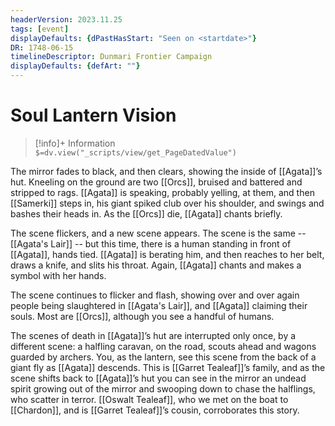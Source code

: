 ```yaml
---
headerVersion: 2023.11.25
tags: [event]
displayDefaults: {dPastHasStart: "Seen on <startdate>"}
DR: 1748-06-15
timelineDescriptor: Dunmari Frontier Campaign
displayDefaults: {defArt: ""}
---
```

# Soul Lantern Vision
>[!info]+ Information  
> `$=dv.view("_scripts/view/get_PageDatedValue")`


The mirror fades to black, and then clears, showing the inside of [[Agata]]’s hut. Kneeling on the ground are two [[Orcs]], bruised and battered and stripped to rags. [[Agata]] is speaking, probably yelling, at them, and then [[Samerki]] steps in, his giant spiked club over his shoulder, and swings and bashes their heads in. As the [[Orcs]] die, [[Agata]] chants briefly.

The scene flickers, and a new scene appears. The scene is the same -- [[Agata's Lair]] -- but this time, there is a human standing in front of [[Agata]], hands tied. [[Agata]] is berating him, and then reaches to her belt, draws a knife, and slits his throat. Again, [[Agata]] chants and makes a symbol with her hands. 

The scene continues to flicker and flash, showing over and over again people being slaughtered in [[Agata's Lair]], and [[Agata]] claiming their souls. Most are [[Orcs]], although you see a handful of humans. 

The scenes of death in [[Agata]]’s hut are interrupted only once, by a different scene: a halfling caravan, on the road, scouts ahead and wagons guarded by archers. You, as the lantern, see this scene from the back of a giant fly as [[Agata]] descends. This is [[Garret Tealeaf]]’s family, and as the scene shifts back to [[Agata]]’s hut you can see in the mirror an undead spirit growing out of the mirror and swooping down to chase the halflings, who scatter in terror. [[Oswalt Tealeaf]], who we met on the boat to [[Chardon]], and is [[Garret Tealeaf]]’s cousin, corroborates this story.